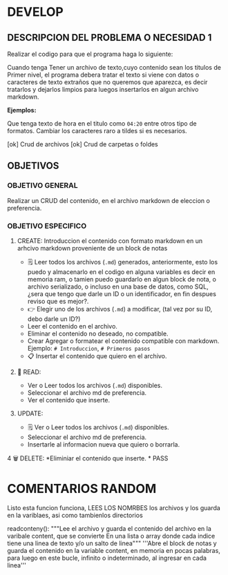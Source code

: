 # DEVELOP

## DESCRIPCION DEL PROBLEMA O NECESIDAD 1

Realizar el codigo para que el programa haga lo siguiente:

Cuando tenga Tener un archivo de texto,cuyo contenido sean los titulos de Primer nivel, el programa debera tratar el texto si viene con datos o caracteres de texto extraños que no queremos que aparezca, es decir tratarlos y dejarlos limpios para luegos insertarlos en algun archivo markdown.

**Ejemplos:**

Que tenga texto de hora en el titulo como `04:20` entre otros tipo de formatos.
Cambiar los caracteres raro a tildes si es necesarios.

[ok] Crud de archivos
[ok] Crud de carpetas o foldes

## OBJETIVOS

### OBJETIVO GENERAL

Realizar un CRUD del contenido, en el archivo markdown de eleccion o preferencia.

### OBJETIVO ESPECIFICO

1. CREATE: Introduccion el contenido con formato markdown en un arhcivo markdown proveniente de un block de notas
   * 🗒️ Leer todos los archivos (`.md`) generados, anteriormente, esto los puedo y almacenarlo en el codigo en alguna variables es decir en memoria ram, o tamien puedo guardarlo en algun block de nota, o archivo serializado, o incluso en una base de datos, como SQL, ¿sera que tengo que darle un ID o un identificador, en fin despues reviso que es mejor?.
   * 👉 Elegir uno de los archivos (`.md`) a modificar, (tal vez por su ID, debo darle un ID?)
   * Leer el contenido en el archivo.
   * Eliminar el contenido no deseado, no compatible.
   * Crear Agregar o formatear el contenido compatible con markdown.
     Ejemplo: `# Introduccion`, `# Primeros pasos`
   * 📋 Insertar el contenido que quiero en el archivo.

2. 👀 READ:
   * Ver o Leer todos los archivos (`.md`) disponibles.
   * Seleccionar el archivo md de preferencia.
   * Ver el contenido que inserte.

3. UPDATE:
    * 🗒️ Ver o Leer todos los archivos (`.md`) disponibles.
    * Seleccionar el archivo md de preferencia.
    * Insertarle al informacion nueva que quiero o borrarla.

4 🗑️ DELETE:
    *Eliminiar el contenido que inserte.
    * PASS

# COMENTARIOS RANDOM

Listo esta funcion funciona, LEES LOS NOMRBES los archivos y los guarda en la variblaes, asi como tambienlos directorios


readconteny():
"""Lee  el archivo y guarda el contenido del archivo en la varibale content, que se convierte En una lista o array donde cada indice tiene una linea de texto y/o un salto de linea"""
'''Abre el block de notas y guarda el contenido en la variable content, en memoria en pocas palabras, para luego en este bucle, infinito o indeterminado, al ingresar en cada linea'''
